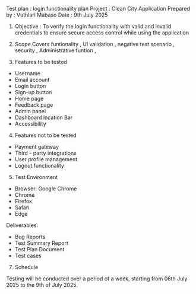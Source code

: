 Test plan : login functionality plan
Project : Clean City Application 
Prepared by : Vuthlari Mabaso 
Date : 9th July 2025

1. Objective :
To verify the login functionality with valid and invalid credentials to ensure secure access control while using the application 
 
2. Scope 
Covers funtionality , UI validation , negative test scenario , security , Administrative funtion ,  

3. Features to be tested 

* Username 
* Email account 
* Login button 
* Sign-up button 
* Home page 
* Feedback page 
* Admin panel 
* Dashboard location Bar 
* Accessibility

4. Features not to be tested
* Payment gateway
* Third - party integrations
* User profile management
* Logout functionality

5. Test Environment
* Browser: Google Chrome
* Chrome
* Firefox  
* Safari
* Edge

 Deliverables:
 
 * Bug Reports
 * Test Summary Report
 * Test Plan Document
 * Test cases

7. Schedule

Testing will be conducted over a period of a week, starting from 06th July 2025 to the 9th of July 2025.



